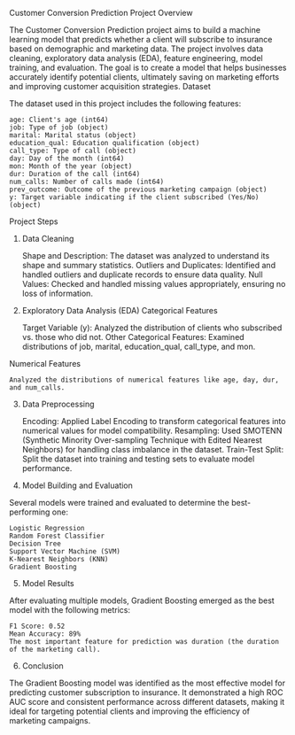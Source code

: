 Customer Conversion Prediction
Project Overview

The Customer Conversion Prediction project aims to build a machine learning model that predicts whether a client will subscribe to insurance based on demographic and marketing data. The project involves data cleaning, exploratory data analysis (EDA), feature engineering, model training, and evaluation. The goal is to create a model that helps businesses accurately identify potential clients, ultimately saving on marketing efforts and improving customer acquisition strategies.
Dataset

The dataset used in this project includes the following features:

    age: Client's age (int64)
    job: Type of job (object)
    marital: Marital status (object)
    education_qual: Education qualification (object)
    call_type: Type of call (object)
    day: Day of the month (int64)
    mon: Month of the year (object)
    dur: Duration of the call (int64)
    num_calls: Number of calls made (int64)
    prev_outcome: Outcome of the previous marketing campaign (object)
    y: Target variable indicating if the client subscribed (Yes/No) (object)

Project Steps
1. Data Cleaning

    Shape and Description: The dataset was analyzed to understand its shape and summary statistics.
    Outliers and Duplicates: Identified and handled outliers and duplicate records to ensure data quality.
    Null Values: Checked and handled missing values appropriately, ensuring no loss of information.

2. Exploratory Data Analysis (EDA)
Categorical Features

    Target Variable (y): Analyzed the distribution of clients who subscribed vs. those who did not.
    Other Categorical Features: Examined distributions of job, marital, education_qual, call_type, and mon.

Numerical Features

    Analyzed the distributions of numerical features like age, day, dur, and num_calls.

3. Data Preprocessing

    Encoding: Applied Label Encoding to transform categorical features into numerical values for model compatibility.
    Resampling: Used SMOTENN (Synthetic Minority Over-sampling Technique with Edited Nearest Neighbors) for handling class imbalance in the dataset.
    Train-Test Split: Split the dataset into training and testing sets to evaluate model performance.

4. Model Building and Evaluation

Several models were trained and evaluated to determine the best-performing one:

    Logistic Regression
    Random Forest Classifier
    Decision Tree
    Support Vector Machine (SVM)
    K-Nearest Neighbors (KNN)
    Gradient Boosting

5. Model Results

After evaluating multiple models, Gradient Boosting emerged as the best model with the following metrics:

    F1 Score: 0.52
    Mean Accuracy: 89%
    The most important feature for prediction was duration (the duration of the marketing call).

6. Conclusion

The Gradient Boosting model was identified as the most effective model for predicting customer subscription to insurance. It demonstrated a high ROC AUC score and consistent performance across different datasets, making it ideal for targeting potential clients and improving the efficiency of marketing campaigns.
